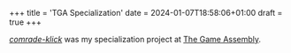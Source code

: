 +++
title = 'TGA Specialization'
date = 2024-01-07T18:58:06+01:00
draft = true
+++

[_comrade-klick_](https://github.com/fluffy-kalashnikov/comrade-klick) was my 
specialization project at [The Game Assembly](https://thegameassembly.com).